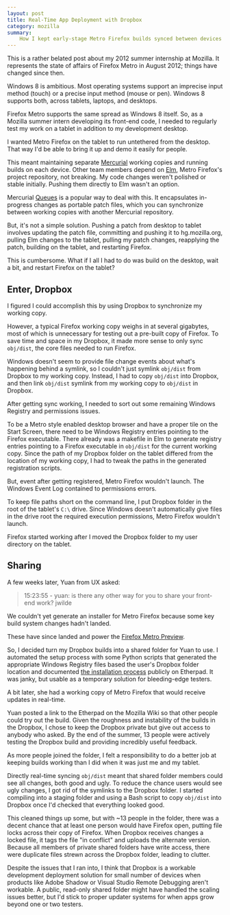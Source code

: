 ```yaml
---
layout: post
title: Real-Time App Deployment with Dropbox
category: mozilla
summary:
    How I kept early-stage Metro Firefox builds synced between devices last summer at Mozilla.
---
```


<div class="warning">
This is a rather belated post about my 2012 summer internship at Mozilla. It represents the state of affairs of Firefox Metro in August 2012; things have changed since then.
</div>

Windows 8 is ambitious. Most operating systems support an imprecise input method (touch) or a precise input method (mouse or pen). Windows 8 supports both, across tablets, laptops, and desktops.

Firefox Metro supports the same spread as Windows 8 itself. So, as a Mozilla summer intern developing its front-end code, I needed to regularly test my work on a tablet in addition to my development desktop.

I wanted Metro Firefox on the tablet to run untethered from the desktop. That way I'd be able to bring it up and demo it easily for people.

This meant maintaining separate [Mercurial](http://mercurial.selenic.com/) working copies and running builds on each device. Other team members depend on [Elm](http://hg.mozilla.org/projects/elm), Metro Firefox's project repository, not breaking. My code changes weren't polished or stable initially. Pushing them directly to Elm wasn't an option.

Mercurial [Queues](http://mercurial.selenic.com/wiki/MqExtension) is a popular way to deal with this. It encapsulates in-progress changes as portable patch files, which you can synchronize between working copies with another Mercurial repository.

But, it's not a simple solution. Pushing a patch from desktop to tablet involves updating the patch file, committing and pushing it to hg.mozilla.org, pulling Elm changes to the tablet, pulling my patch changes, reapplying the patch, building on the tablet, and restarting Firefox.

This is cumbersome. What if I all I had to do was build on the desktop, wait a bit, and restart Firefox on the tablet?

## Enter, Dropbox

I figured I could accomplish this by using Dropbox to synchronize my working copy.

However, a typical Firefox working copy weighs in at several gigabytes, most of which is unnecessary for testing out a pre-built copy of Firefox. To save time and space in my Dropbox, it made more sense to only sync `obj/dist`, the core files needed to run Firefox.

Windows doesn't seem to provide file change events about what's happening behind a symlink, so I couldn't just symlink `obj/dist` from Dropbox to my working copy. Instead, I had to copy `obj/dist` into Dropbox, and then link `obj/dist` symlink from my working copy to `obj/dist` in Dropbox.

After getting sync working, I needed to sort out some remaining Windows Registry and permissions issues.

To be a Metro style enabled desktop browser and have a proper tile on the Start Screen, there need to be Windows Registry entries pointing to the Firefox executable. There already was a makefile in Elm to generate registry entries pointing to a Firefox executable in `obj/dist` for the current working copy. Since the path of my Dropbox folder on the tablet differed from the location of my working copy, I had to tweak the paths in the generated registration scripts.

But, event after getting registered, Metro Firefox wouldn't launch. The Windows Event Log contained to permissions errors.

To keep file paths short on the command line, I put Dropbox folder in the root of the tablet's `C:\` drive. Since Windows doesn't automatically give files in the drive root the required execution permissions, Metro Firefox wouldn't launch.

Firefox started working after I moved the Dropbox folder to my user directory on the tablet.

## Sharing

A few weeks later, Yuan from UX asked:

> 15:23:55 - yuan: is there any other way for you to share your front-end work? jwilde

We couldn't yet generate an installer for Metro Firefox because some key build system changes hadn't landed.

<div class="footnote">
These have since landed and power the <a href="https://blog.mozilla.org/futurereleases/2012/10/04/firefox-metro-preview/">Firefox Metro Preview</a>.
</div>

So, I decided turn my Dropbox builds into a shared folder for Yuan to use. I automated the setup process with some Python scripts that generated the appropriate Windows Registry files based the user's Dropbox folder location and documented [the installation process](https://etherpad.mozilla.org/jwilde-awesomesauce-metro-builds) publicly on Etherpad. It was janky, but usable as a temporary solution for bleeding-edge testers.

A bit later, she had a working copy of Metro Firefox that would receive updates in real-time.

Yuan posted a link to the Etherpad on the Mozilla Wiki so that other people could try out the build. Given the roughness and instability of the builds in the Dropbox, I chose to keep the Dropbox private but give out access to anybody who asked.  By the end of the summer, 13 people were actively testing the Dropbox build and providing incredibly useful feedback.

As more people joined the folder, I felt a responsibility to do a better job at keeping builds working than I did when it was just me and my tablet.

Directly real-time syncing `obj/dist` meant that shared folder members could see all changes, both good and ugly. To reduce the chance users would see ugly changes, I got rid of the symlinks to the Dropbox folder. I started compiling into a staging folder and using a Bash script to copy `obj/dist` into Dropbox once I'd checked that everything looked good.

This cleaned things up some, but with ~13 people in the folder, there was a decent chance that at least one person would have Firefox open, putting file locks across their copy of Firefox. When Dropbox receives changes a locked file, it tags the file "in conflict" and uploads the alternate version. Because all members of private shared folders have write access, there were duplicate files strewn across the Dropbox folder, leading to clutter.

Despite the issues that I ran into, I think that Dropbox is a workable development deployment solution for small number of devices when products like Adobe Shadow or Visual Studio Remote Debugging aren't workable. A public, read-only shared folder might have handled the scaling issues better, but I'd stick to proper updater systems for when apps grow beyond one or two testers.
